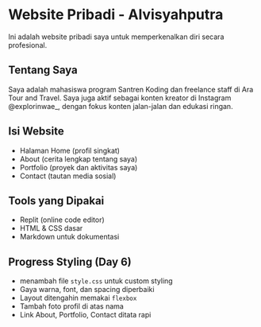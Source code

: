 # Website Pribadi - Alvisyahputra

Ini adalah website pribadi saya untuk memperkenalkan diri secara profesional.

## Tentang Saya
Saya adalah mahasiswa program Santren Koding dan freelance staff di Ara Tour and Travel. Saya juga aktif sebagai konten kreator di Instagram @explorinwae_, dengan fokus konten jalan-jalan dan edukasi ringan.

## Isi Website
- Halaman Home (profil singkat)
- About (cerita lengkap tentang saya)
- Portfolio (proyek dan aktivitas saya)
- Contact (tautan media sosial)

## Tools yang Dipakai
- Replit (online code editor)
- HTML & CSS dasar
- Markdown untuk dokumentasi

## Progress Styling (Day 6)

- menambah file `style.css` untuk custom styling
- Gaya warna, font, dan spacing diperbaiki
- Layout ditengahin memakai `flexbox`
- Tambah foto profil di atas nama
- Link About, Portfolio, Contact ditata rapi





